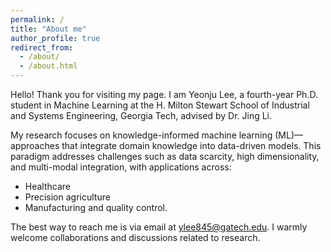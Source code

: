 ```yaml
---
permalink: /
title: "About me"
author_profile: true
redirect_from: 
  - /about/
  - /about.html
---
```

Hello! Thank you for visiting my page.
I am Yeonju Lee, a fourth-year Ph.D. student in Machine Learning at the H. Milton Stewart School of Industrial and Systems Engineering, Georgia Tech, advised by Dr. Jing Li.

My research focuses on knowledge-informed machine learning (ML)—approaches that integrate domain knowledge into data-driven models. This paradigm addresses challenges such as data scarcity, high dimensionality, and multi-modal integration, with applications across:
- Healthcare 
- Precision agriculture
- Manufacturing and quality control.

The best way to reach me is via email at ylee845@gatech.edu. I warmly welcome collaborations and discussions related to research.
